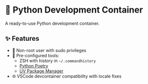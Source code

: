 # 🐳 Python Development Container

A ready-to-use Python development container.

## ✨ Features

- 👤 Non-root user with sudo privileges
- 🔧 Pre-configured tools:
  - ZSH with history in `~/.commandhistory`
  - [Python Poetry](https://python-poetry.org/)
  - [UV Package Manager](https://github.com/astral-sh/uv)
- 🌐 VSCode devcontainer compatibility with locale fixes

